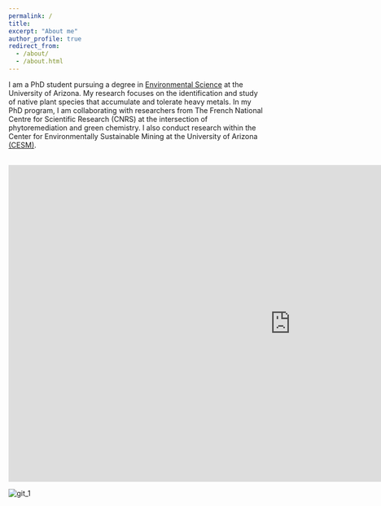 ```yaml
---
permalink: /
title: 
excerpt: "About me"
author_profile: true
redirect_from: 
  - /about/
  - /about.html
---
```

I am a PhD student pursuing a degree in [Environmental Science](https://environmentalscience.cales.arizona.edu/) at the University of Arizona. My research focuses on the identification and study of native plant species that accumulate and tolerate heavy metals. In my PhD program, I am collaborating with researchers from The French National Centre for Scientific Research (CNRS) at the intersection of phytoremediation and green chemistry. I also conduct research within the Center for Environmentally Sustainable Mining at the University of Arizona [(CESM)](https://cesm.arizona.edu/).


<br/>

<iframe width="1108" height="623" src="https://youtu.be/LtXuN2JGYAs?si=wEylteLjnZm5r6EU" title="Tomasz Wlodarczyk PhD Presentation - ENViSion 2nd place" frameborder="0" allow="accelerometer; autoplay; clipboard-write; encrypted-media; gyroscope; picture-in-picture; web-share" allowfullscreen></iframe>

![git_1](images/TW1.png)
